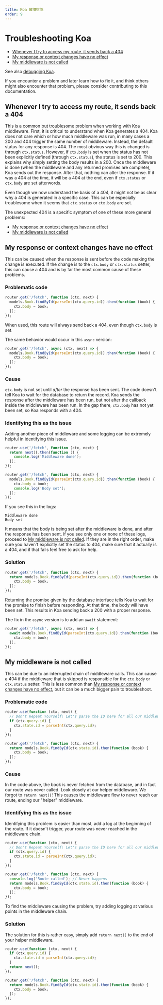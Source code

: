 ```yaml
---
title: Koa 故障排除
order: 9
---
```


# Troubleshooting Koa

- [Whenever I try to access my route, it sends back a 404](#whenever-i-try-to-access-my-route-it-sends-back-a-404)
- [My response or context changes have no effect](#my-response-or-context-changes-have-no-effect)
- [My middleware is not called](#my-middleware-is-not-called)

See also [debugging Koa](guide.md#debugging-koa).

If you encounter a problem and later learn how to fix it, and think others might also encounter that problem, please 
consider contributing to this documentation.

## Whenever I try to access my route, it sends back a 404

This is a common but troublesome problem when working with Koa middleware. First, it is critical to understand when Koa generates a 404. Koa does not care which or how much middleware was run, in many cases a 200 and 404 trigger the same number of middleware. Instead, the default status for any response is 404. The most obvious way this is changed is through `ctx.status`. However, if `ctx.body` is set when the status has not been explicitly defined (through `ctx.status`), the status is set to 200. This explains why simply setting the body results in a 200. Once the middleware is done (when the middleware and any returned promises are complete), Koa sends out the response. After that, nothing can alter the response. If it was a 404 at the time, it will be a 404 at the end, even if `ctx.status` or `ctx.body` are set afterwords.

Even though we now understand the basis of a 404, it might not be as clear why a 404 is generated in a specific case. This can be especially troublesome when it seems that `ctx.status` or `ctx.body` are set. 

The unexpected 404 is a specific symptom of one of these more general problems:

- [My response or context changes have no effect](#my-response-or-context-changes-have-no-effect)
- [My middleware is not called](#my-middleware-is-not-called)

## My response or context changes have no effect

This can be caused when the response is sent before the code making the change is
executed.  If the change is to the `ctx.body` or `ctx.status` setter, this can cause a 404 and
is by far the most common cause of these problems.

### Problematic code

```js
router.get('/fetch', function (ctx, next) {
  models.Book.findById(parseInt(ctx.query.id)).then(function (book) {
    ctx.body = book;
  });
});
```

When used, this route will always send back a 404, even though `ctx.body` is set.

The same behavior would occur in this `async` version:

```js
router.get('/fetch', async (ctx, next) => {
  models.Book.findById(parseInt(ctx.query.id)).then(function (book) {
    ctx.body = book;
  });
});
```

### Cause

`ctx.body` is not set until *after* the response has been sent. The code doesn't tell Koa to wait for the database to return the record. Koa sends the response after the middleware has been run, but not after the callback inside the middleware has been run. In the gap there, `ctx.body` has not yet been set, so Koa responds with a 404.

### Identifying this as the issue

Adding another piece of middleware and some logging can be extremely helpful in identifying this issue.

```js
router.use('/fetch', function (ctx, next) {
  return next().then(function () {
    console.log('Middleware done'); 
  }); 
});

router.get('/fetch', function (ctx, next) {
  models.Book.findById(parseInt(ctx.query.id)).then(function (book) {
    ctx.body = book;
    console.log('Body set');
  });
});
```

If you see this in the logs:

```
Middleware done 
Body set
```

It means that the body is being set after the middleware is done, and after the response has been sent. If you see only one or none of these logs, proceed to [My middleware is not called](#my-middleware-is-not-called). If they are in the right order, make sure you haven't explicitly set the status to 404, make sure that it actually is a 404, and if that fails feel free to ask for help.

### Solution

```js
router.get('/fetch', function (ctx, next) {
  return models.Book.findById(parseInt(ctx.query.id)).then(function (book) {
    ctx.body = book;
  });
});
```

Returning the promise given by the database interface tells Koa to wait for the promise to finish before responding. At that time, the body will have been set. This results in Koa sending back a 200 with a proper response.

The fix in the `async` version is to add an `await` statement:

```js
router.get('/fetch', async (ctx, next) => {
  await models.Book.findById(parseInt(ctx.query.id)).then(function (book) {
    ctx.body = book;
  });
});
```

## My middleware is not called

This can be due to an interrupted chain of middleware calls.  This can cause a 404 if the
middleware that is skipped is responsible for the `ctx.body` or `ctx.status` setter.
This is less common than [My response or context changes have no effect](#my-response-or-context-changes-have-no-effect),
but it can be a much bigger pain to troubleshoot.

### Problematic code

```js
router.use(function (ctx, next) {
  // Don't Repeat Yourself! Let's parse the ID here for all our middleware
  if (ctx.query.id) {
    ctx.state.id = parseInt(ctx.query.id);
  }
});

router.get('/fetch', function (ctx, next) {
  return models.Book.findById(ctx.state.id).then(function (book) {
    ctx.body = book;
  });
});
```

### Cause

In the code above, the book is never fetched from the database, and in fact our route was never called. Look closely at our helper middleware. We forgot to `return next()`! This causes the middleware flow to never reach our route, ending our "helper" middleware.

### Identifying this as the issue

Identifying this problem is easier than most, add a log at the beginning of the route. If it doesn't trigger, your route was never reached in the middleware chain.

```js
router.use(function (ctx, next) {
  // Don't Repeat Yourself! Let's parse the ID here for all our middleware
  if (ctx.query.id) {
    ctx.state.id = parseInt(ctx.query.id);
  }
});

router.get('/fetch', function (ctx, next) {
  console.log('Route called'); // Never happens
  return models.Book.findById(ctx.state.id).then(function (book) {
    ctx.body = book;
  });
});
```

To find the middleware causing the problem, try adding logging at various points in the middleware chain.

### Solution

The solution for this is rather easy, simply add `return next()` to the end of your helper middleware.

```js
router.use(function (ctx, next) {
  if (ctx.query.id) {
    ctx.state.id = parseInt(ctx.query.id);
  }
  return next();
});

router.get('/fetch', function (ctx, next) {
  return models.Book.findById(ctx.state.id).then(function (book) {
    ctx.body = book;
  });
});
```
